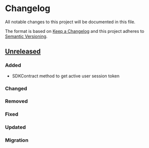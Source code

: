 # Changelog
All notable changes to this project will be documented in this file.

The format is based on [Keep a Changelog](http://keepachangelog.com/en/1.0.0/)
and this project adheres to [Semantic Versioning](http://semver.org/spec/v2.0.0.html).

## [Unreleased](https://github.com/d4l-data4life/mpp-sdk/compare/1.7.0...main)
### Added
- SDKContract method to get active user session token
### Changed
### Removed
### Fixed
### Updated
### Migration

